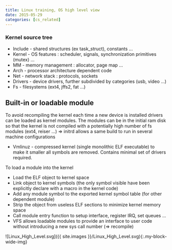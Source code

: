 ```yaml
---
title: Linux training, OS high level view
date: 2015-05-29
categories: [cs_related]
---
```


### Kernel source tree
* Include - shared structures (ex task_struct), constants ...
* Kernel - OS features : scheduler, signals, synchronization primitives (mutex) ...
* MM - memory management : allocator, page map ...
* Arch - processor architecture dependent code
* Net - network stack : protocols, sockets
* Drivers - device drivers, further subdivided by categories (usb, video ...)
* Fs - filesystems (ext4, jffs2, fat ...)

## Built-in or loadable module
To avoid recompiling the kernel each time a new device is installed drivers can be loaded as kernel modules. The modules can be in the initial ram disk so that the kernel is not compiled with a potentially high number of fs modules (ext4, reiser ...) => initrd allows a same build to run in several machine configurations

* Vmlinuz - compressed kernel (single monolithic ELF executable) to make it smaller all symbols are removed. Contains minimal set of drivers required.

To load a module into the kernel

* Load the ELF object to kernel space
* Link object to kernel symbols (the only symbol visible have been explicitly declare with a macro in the kernel code)
* Add any module symbol to the exported kernel symbol table (for other dependent module)
* Strip the object from useless ELF sections to minimize kernel memory space
* Call module entry function to setup interface, register IRQ, set queues ...
* VFS allows loadable modules to provide an interface to user code without introducing a new sys call number (=> recompile)
 
![Linux_High_Level.svg]({{ site.images }}/Linux_High_Level.svg){:.my-block-wide-img}
